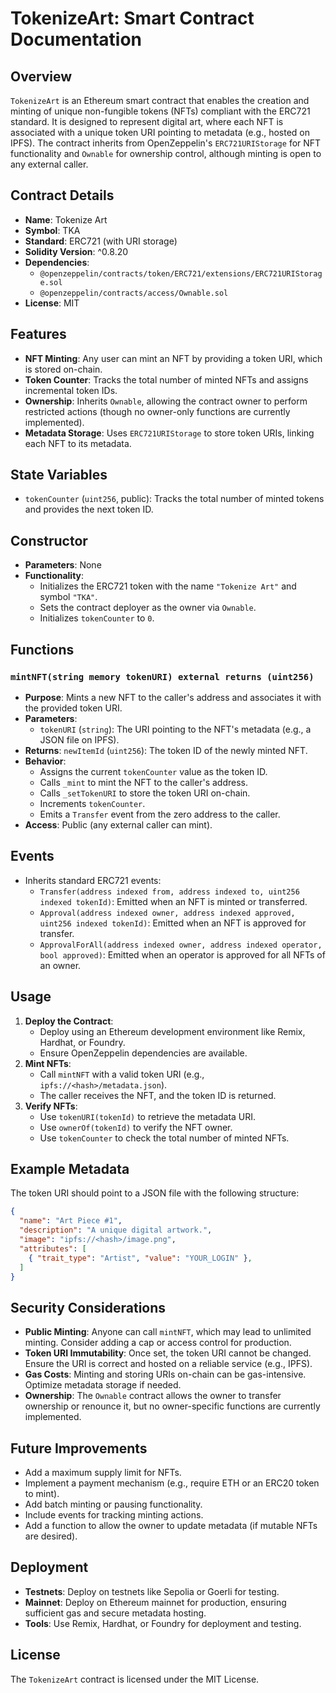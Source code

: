 # TokenizeArt: Smart Contract Documentation

## Overview
`TokenizeArt` is an Ethereum smart contract that enables the creation and minting of unique non-fungible tokens (NFTs) compliant with the ERC721 standard. It is designed to represent digital art, where each NFT is associated with a unique token URI pointing to metadata (e.g., hosted on IPFS). The contract inherits from OpenZeppelin's `ERC721URIStorage` for NFT functionality and `Ownable` for ownership control, although minting is open to any external caller.

## Contract Details
- **Name**: Tokenize Art
- **Symbol**: TKA
- **Standard**: ERC721 (with URI storage)
- **Solidity Version**: ^0.8.20
- **Dependencies**:
  - `@openzeppelin/contracts/token/ERC721/extensions/ERC721URIStorage.sol`
  - `@openzeppelin/contracts/access/Ownable.sol`
- **License**: MIT

## Features
- **NFT Minting**: Any user can mint an NFT by providing a token URI, which is stored on-chain.
- **Token Counter**: Tracks the total number of minted NFTs and assigns incremental token IDs.
- **Ownership**: Inherits `Ownable`, allowing the contract owner to perform restricted actions (though no owner-only functions are currently implemented).
- **Metadata Storage**: Uses `ERC721URIStorage` to store token URIs, linking each NFT to its metadata.

## State Variables
- `tokenCounter` (`uint256`, public): Tracks the total number of minted tokens and provides the next token ID.

## Constructor
- **Parameters**: None
- **Functionality**:
  - Initializes the ERC721 token with the name `"Tokenize Art"` and symbol `"TKA"`.
  - Sets the contract deployer as the owner via `Ownable`.
  - Initializes `tokenCounter` to `0`.

## Functions
### `mintNFT(string memory tokenURI) external returns (uint256)`
- **Purpose**: Mints a new NFT to the caller's address and associates it with the provided token URI.
- **Parameters**:
  - `tokenURI` (`string`): The URI pointing to the NFT's metadata (e.g., a JSON file on IPFS).
- **Returns**: `newItemId` (`uint256`): The token ID of the newly minted NFT.
- **Behavior**:
  - Assigns the current `tokenCounter` value as the token ID.
  - Calls `_mint` to mint the NFT to the caller's address.
  - Calls `_setTokenURI` to store the token URI on-chain.
  - Increments `tokenCounter`.
  - Emits a `Transfer` event from the zero address to the caller.
- **Access**: Public (any external caller can mint).

## Events
- Inherits standard ERC721 events:
  - `Transfer(address indexed from, address indexed to, uint256 indexed tokenId)`: Emitted when an NFT is minted or transferred.
  - `Approval(address indexed owner, address indexed approved, uint256 indexed tokenId)`: Emitted when an NFT is approved for transfer.
  - `ApprovalForAll(address indexed owner, address indexed operator, bool approved)`: Emitted when an operator is approved for all NFTs of an owner.

## Usage
1. **Deploy the Contract**:
   - Deploy using an Ethereum development environment like Remix, Hardhat, or Foundry.
   - Ensure OpenZeppelin dependencies are available.
2. **Mint NFTs**:
   - Call `mintNFT` with a valid token URI (e.g., `ipfs://<hash>/metadata.json`).
   - The caller receives the NFT, and the token ID is returned.
3. **Verify NFTs**:
   - Use `tokenURI(tokenId)` to retrieve the metadata URI.
   - Use `ownerOf(tokenId)` to verify the NFT owner.
   - Use `tokenCounter` to check the total number of minted NFTs.

## Example Metadata
The token URI should point to a JSON file with the following structure:
```json
{
  "name": "Art Piece #1",
  "description": "A unique digital artwork.",
  "image": "ipfs://<hash>/image.png",
  "attributes": [
    { "trait_type": "Artist", "value": "YOUR_LOGIN" },
  ]
}
```

## Security Considerations
- **Public Minting**: Anyone can call `mintNFT`, which may lead to unlimited minting. Consider adding a cap or access control for production.
- **Token URI Immutability**: Once set, the token URI cannot be changed. Ensure the URI is correct and hosted on a reliable service (e.g., IPFS).
- **Gas Costs**: Minting and storing URIs on-chain can be gas-intensive. Optimize metadata storage if needed.
- **Ownership**: The `Ownable` contract allows the owner to transfer ownership or renounce it, but no owner-specific functions are currently implemented.

## Future Improvements
- Add a maximum supply limit for NFTs.
- Implement a payment mechanism (e.g., require ETH or an ERC20 token to mint).
- Add batch minting or pausing functionality.
- Include events for tracking minting actions.
- Add a function to allow the owner to update metadata (if mutable NFTs are desired).

## Deployment
- **Testnets**: Deploy on testnets like Sepolia or Goerli for testing.
- **Mainnet**: Deploy on Ethereum mainnet for production, ensuring sufficient gas and secure metadata hosting.
- **Tools**: Use Remix, Hardhat, or Foundry for deployment and testing.

## License
The `TokenizeArt` contract is licensed under the MIT License.